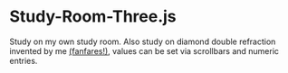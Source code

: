 # Study-Room-Three.js
Study on my own study room.
Also study on diamond double refraction invented by me [(fanfares!)](https://freesound.org/embed/sound/iframe/350428/simple/large/), values can be set via scrollbars and numeric entries.
